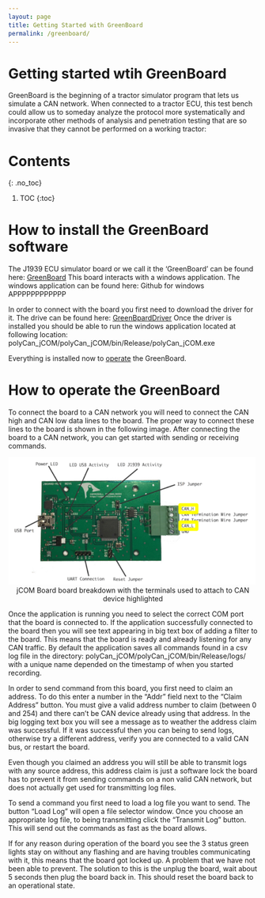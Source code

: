```yaml
---
layout: page
title: Getting Started with GreenBoard
permalink: /greenboard/
---
```

# Getting started wtih GreenBoard
GreenBoard is the beginning of a tractor simulator program that lets us simulate a CAN network. When connected to a tractor ECU, this test bench could allow us to someday analyze the protocol more systematically and incorporate other methods of analysis and penetration testing that are so invasive that they cannot be performed on a working tractor:

# Contents
{: .no_toc}
1. TOC
{:toc}

# How to install the GreenBoard software
The J1939 ECU simulator board or we call it the ‘GreenBoard’ can be found here: [GreenBoard](https://copperhilltech.com/sae-j1939-ecu-simulator-board-with-usb-port/)
This board interacts with a windows application. The windows application can be found here:
Github for windows APPPPPPPPPPPP

In order to connect with the board you first need to download the driver for it. The drive can be found here:
[GreenBpardDriver](https://copperhilltech.com/blog/connecting-the-jcomj1939usb-board-hardware/)
Once the driver is installed you should be able to run the windows application located at following location: 
polyCan_jCOM/polyCan_jCOM/bin/Release/polyCan_jCOM.exe

Everything is installed now to [operate](/operating/) the GreenBoard.


# How to operate the GreenBoard
To connect the board to a CAN network you will need to connect the CAN high and CAN low data lines to the board. The proper way to connect these lines to the board is shown in the following image. After connecting the board to a CAN network, you can get started with sending or receiving commands.

<div style="margin:auto;"><img src="/images/GreenBoard.png" alt="GreenBoard" width="500"/></div>
<div style="text-align:center;">jCOM Board board breakdown with the terminals used to attach to CAN device highlighted</div>


Once the application is running you need to select the correct COM port that the board is connected to. If the application successfully connected to the board then you will see text appearing in big text box of adding a filter to the board. This means that the board is ready and already listening for any CAN traffic. By default the application saves all commands found in a csv log file in the directory: polyCan_jCOM/polyCan_jCOM/bin/Release/logs/  with a unique name depended on the timestamp of when you started recording.

In order to send command from this board, you first need to claim an address. To do this enter a number in the “Addr” field next to the “Claim Address” button. You must give a valid address number to claim (between 0 and 254) and there can’t be CAN device already using that address. In the big logging text box you will see a message as to weather the address claim was successful. If it was successful then you can being to send logs, otherwise try a different address, verify you are connected to a valid CAN bus, or restart the board.

Even though you claimed an address you will still be able to transmit logs with any source address, this address claim is just a software lock the board has to prevent it from sending commands on a non valid CAN network, but does not actually get used for transmitting log files.

To send a command you first need to load a log file you want to send. The button “Load Log” will open a file selector window. Once you choose an appropriate log file, to being transmitting click the “Transmit Log” button. This will send out the commands as fast as the board allows. 

If for any reason during operation of the board you see the 3 status green lights stay on without any flashing and are having troubles communicating with it, this means that the board got locked up. A problem that we have not been able to prevent. The solution to this is the unplug the board, wait about 5 seconds then plug the board back in. This should reset the board back to an operational state.
